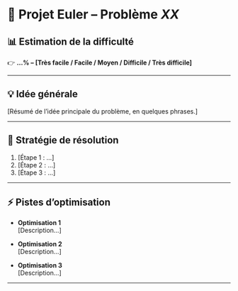 # 📘 Projet Euler – Problème *XX*  

## 📊 Estimation de la difficulté  
👉 **…% – [Très facile / Facile / Moyen / Difficile / Très difficile]**  

---

## 💡 Idée générale  
[Résumé de l’idée principale du problème, en quelques phrases.]  

---

## 🚀 Stratégie de résolution  
1. [Étape 1 : …]  
2. [Étape 2 : …]  
3. [Étape 3 : …]  

---

## ⚡ Pistes d’optimisation  
- **Optimisation 1**  
  [Description…]  

- **Optimisation 2**  
  [Description…]  

- **Optimisation 3**  
  [Description…]  

---
